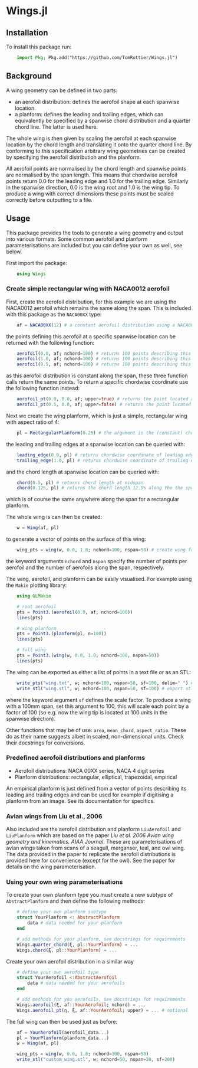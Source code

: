 # Wings.jl

## Installation
To install this package run:
```julia
    import Pkg; Pkg.add("https://github.com/TomRottier/Wings.jl")
```

## Background
A wing geometry can be defined in two parts: 
- an aerofoil distribution: defines the aerofoil shape at each spanwise location. 
- a planform: defines the leading and trailing edges, which can equivalently be specified by a spanwise chord distribution and a quarter chord line. The latter is used here. 
    
The whole wing is then given by scaling the aerofoil at each spanwise location by the chord length and translating it onto the quarter chord line. By conforming to this specification arbitrary wing geometries can be created by specifying the aerofoil distribution and the planform.

All aerofoil points are normalised by the chord length and spanwise points are normalised by the span length. This means that chordwise aerofoil points return 0.0 for the leading edge and 1.0 for the trailing edge. Similarly in the spanwise direction, 0.0 is the wing root and 1.0 is the wing tip. To produce a wing with correct dimensions these points must be scaled correctly before outputting to a file.

## Usage
This package provides the tools to generate a wing geometry and output into various formats. Some common aerofoil and planform parameterisations are included but you can define your own as well, see below.

First import the package:

```julia
    using Wings
```

### Create simple rectangular wing with NACA0012 aerofoil
First, create the aerofoil distribution, for this example we are using the NACA0012 aerofoil which remains the same along the span. This is included with this package as the `NACA00XX` type: 

```julia
    af = NACA00XX(12) # a constant aerofoil distribution using a NACA0012 aerofoil
```
the points defining this aerofoil at a specific spanwise location can be returned with the following function:
```julia
    aerofoil(0.0, af; nchord=100) # returns 100 points describing this aerofoil at the wing root (0.0)
    aerofoil(1.0, af; nchord=100) # returns 100 points describing this aerofoil at the wing tip (1.0)
    aerofoil(0.5, af; nchord=100) # returns 100 points describing this aerofoil at mid-span (0.5)
```
as this aerofoil distribution is constant along the span, these three function calls return the same points. To return a specific chordwise coordinate use the following function instead:
```julia
    aerofoil_pt(0.0, 0.0, af; upper=true) # returns the point located at the leading edge on the upper surface
    aerofoil_pt(0.5, 0.0, af; upper=false) # returns the point located at mid-chord on the lower surface
```

Next we create the wing planform, which is just a simple, rectangular wing with aspect ratio of 4:
```julia
    pl = RectangularPlanform(0.25) # the argument is the (constant) chord length normalised by the span length, which for a constant chord planform is just the inverse of the aspect ratio
```
the leading and trailing edges at a spanwise location can be queried with:
```julia
    leading_edge(0.0, pl) # returns chordwise coordinate of leading edge at wing root (0.0)
    trailing_edge(1.0, pl) # returns chordwise coordinate of trailing edge at wing tip (1.0)
```
and the chord length at spanwise location can be queried with:
```julia
    chord(0.5, pl) # returns chord length at midspan
    chord(0.125, pl) # returns the chord length 12.5% along the the span
```
which is of course the same anywhere along the span for a rectangular planform.

The whole wing is can then be created:
```julia
    w = Wing(af, pl)
```
to generate a vector of points on the surface of this wing:
```julia
    wing_pts = wing(w, 0.0, 1.0; nchord=100, nspan=50) # create wing from root (0.0) to tip (1.0)
```
the keyword arguments `nchord` and `nspan` specify the number of points per aerofoil and the number of aerofoils along the span, respectively. 

The wing, aerofoil, and planform can be easily visualised. For example using the `Makie` plotting library:
```julia
    using GLMakie

    # root aerofoil
    pts = Point3.(aerofoil(0.0, af; nchord=100))
    lines(pts)

    # wing planform
    pts = Point3.(planform(pl, n=100))
    lines(pts)

    # full wing
    pts = Point3.(wing(w, 0.0, 1.0; nchord=100, nspan=50))
    lines(pts)

```

The wing can be exported as either a list of points in a text file or as an STL:
```julia
    write_pts("wing.txt", w; nchord=100, nspan=50, sf=100, delim=" ") # export to txt using space as delimiter
    write_stl("wing.stl", w; nchord=100, nspan=50, sf=100) # export stl 
```
where the keyword argument `sf` defines the scale factor. To produce a wing with a 100mm span, set this argument to 100, this will scale each point by a factor of 100 (so e.g. now the wing tip is located at 100 units in the spanwise direction).

Other functions that may be of use: `area`, `mean_chord`, `aspect_ratio`. These do as their name suggests albeit in scaled, non-dimensional units. Check their docstrings for conversions.

### Predefined aerofoil distributions and planforms
- Aerofoil distributions: NACA 00XX series, NACA 4 digit series
- Planform distributions: rectangular, elliptical, trapezoidal, empirical

An empirical planform is just defined from a vector of points describing its leading and trailing edges and can be used for example if digitising a planform from an image. See its documentation for specifics.

### Avian wings from Liu et al., 2006
Also included are the aerofoil distribution and planform `LiuAerofoil` and `LiuPlanform` which are based on the paper *Liu et al. 2006 Avian wing geometry and kinematics. AIAA Journal*. These are parameterisations of avian wings taken from scans of a seagull, merganser, teal, and owl wing. The data provided in the paper to replicate the aerofoil distributions is provided here for convenience (except for the owl). See the paper for details on the wing parameterisation.

### Using your own wing parameterisations
To create your own planform type you must create a new subtype of `AbstractPlanform` and then define the following methods:

```julia
    # define your own planform subtype
    struct YourPlanform <: AbstractPlanform
        data # data needed for your planform
    end

    # add methods for your planform, see docstrings for requirements
    Wings.quarter_chord(ξ, pl::YourPlanform) = ...
    Wings.chord(ξ, pl::YourPlanform) = ...
```

Create your own aerofoil distribution in a similar way
```julia
    # define your own aerofoil type
    struct YourAerofoil <:AbstractAerofoil
        data # data needed for your aerofoils
    end

    # add methods for you aerofoils, see docstrings for requirements
    Wings.aerofoil(ξ, af::YourAerofoil; nchord) = ...
    Wings.aerofoil_pt(η, ξ, af::YourAerofoil; upper) = ... # optional
```

The full wing can then be used just as before:
```julia
    af = YourAerofoil(aerofoil_data...)
    pl = YourPlanform(planform_data...)
    w = Wing(af, pl)

    wing_pts = wing(w, 0.0, 1.0; nchord=100, nspan=50)
    write_stl("custom_wing.stl", w; nchord=50, nspan=20, sf=200)
```